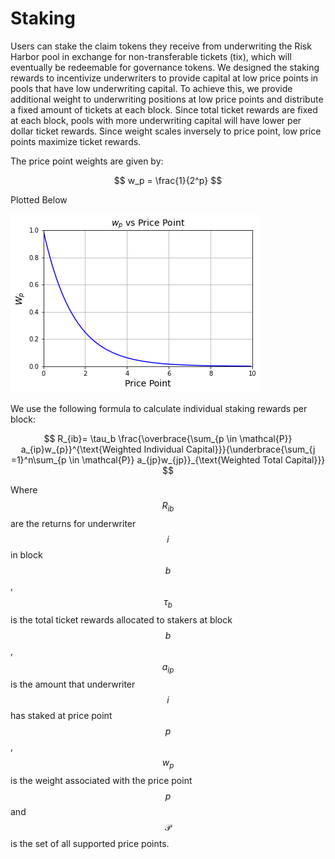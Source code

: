 # Staking

Users can stake the claim tokens they receive from underwriting the Risk Harbor pool in exchange for non-transferable tickets \(tix\), which will eventually be redeemable for governance tokens. We designed the staking rewards to incentivize underwriters to provide capital at low price points in pools that have low underwriting capital. To achieve this, we provide additional weight to underwriting positions at low price points and distribute a fixed amount of tickets at each block. Since total ticket rewards are fixed at each block, pools with more underwriting capital will have lower per dollar ticket rewards. Since weight scales inversely to price point, low price points maximize ticket rewards. 

The price point weights are given by:

$$
w_p = \frac{1}{2^p}
$$

Plotted Below

![](../.gitbook/assets/w_pvsprice_point.png)





We use the following formula to calculate individual staking rewards per block:

$$
R_{ib}= \tau_b \frac{\overbrace{\sum_{p \in \mathcal{P}} a_{ip}w_{p}}^{\text{Weighted Individual Capital}}}{\underbrace{\sum_{j =1}^n\sum_{p \in \mathcal{P}} a_{jp}w_{jp}}_{\text{Weighted Total Capital}}}
$$



Where$$R_{ib}$$are the returns for underwriter $$i$$ in block $$b$$, $$\tau_b$$ is the total ticket rewards allocated to stakers at block $$b$$, $$a_{ip}$$ is the amount that underwriter $$i$$ has staked at price point $$p$$, $$w_{ p} $$ is the weight associated with the price point $$p$$ and  $$\mathcal{P}$$ is the set of all supported price points.



